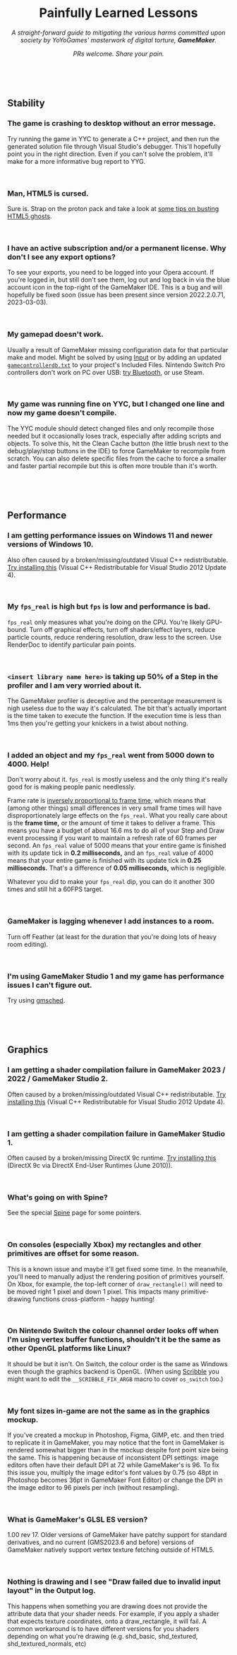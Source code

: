 <h1 align="center">Painfully Learned Lessons</h1>

<p align="center"><i>A straight-forward guide to mitigating the various harms committed upon society by YoYoGames' masterwork of digital torture, <b>GameMaker</b>.</i></p>

<p align="center"><i>PRs welcome. Share your pain.</i></p>

&nbsp;

&nbsp;

## Stability

### The game is crashing to desktop without an error message.

Try running the game in YYC to generate a C++ project, and then run the generated solution file through Visual Studio's debugger. This'll hopefully point you in the right direction. Even if you can't solve the problem, it'll make for a more informative bug report to YYG.

&nbsp;

### Man, HTML5 is cursed.

Sure is. Strap on the proton pack and take a look at [some tips on busting HTML5 ghosts](HTML5.md).

&nbsp;

### I have an active subscription and/or a permanent license. Why don't I see any export options?

To see your exports, you need to be logged into your Opera account. If you're logged in, but still don't see them, log out and log back in via the blue account icon in the top-right of the GameMaker IDE. This is a bug and will hopefully be fixed soon (issue has been present since version 2022.2.0.71, 2023-03-03).

&nbsp;

### My gamepad doesn't work.

Usually a result of GameMaker missing configuration data for that particular make and model. Might be solved by using [Input](https://github.com/jujuadams/input) or by adding an updated [`gamecontrollerdb.txt`](https://github.com/gabomdq/SDL_GameControllerDB/blob/master/gamecontrollerdb.txt) to your project's Included Files. Nintendo Switch Pro controllers don't work on PC over USB: [try Bluetooth](https://www.pcgamingwiki.com/wiki/Controller:Nintendo_Switch_Pro_Controller#Bluetooth), or use Steam.

&nbsp;

### My game was running fine on YYC, but I changed one line and now my game doesn't compile.

The YYC module should detect changed files and only recompile those needed but it occasionally loses track, especially after adding scripts and objects. To solve this, hit the Clean Cache button (the little brush next to the debug/play/stop buttons in the IDE) to force GameMaker to recompile from scratch. You can also delete specific files from the cache to force a smaller and faster partial recompile but this is often more trouble than it's worth.

&nbsp;

&nbsp;

## Performance

### I am getting performance issues on Windows 11 and newer versions of Windows 10.
Also often caused by a broken/missing/outdated Visual C++ redistributable. [Try installing this](https://www.microsoft.com/en-us/download/details.aspx?id=30679) (Visual C++ Redistributable for Visual Studio 2012 Update 4).

&nbsp;

### My `fps_real` is high but `fps` is low and performance is bad.
`fps_real` only measures what you're doing on the CPU. You're likely GPU-bound. Turn off graphical effects, turn off shaders/effect layers, reduce particle counts, reduce rendering resolution, draw less to the screen. Use RenderDoc to identify particular pain points.

&nbsp;

### `<insert library name here>` is taking up 50% of a Step in the profiler and I am very worried about it.
The GameMaker profiler is deceptive and the percentage measurement is nigh useless due to the way it's calculated. The bit that's actually important is the time taken to execute the function. If the execution time is less than 1ms then you're getting your knickers in a twist about nothing.

&nbsp;

### I added an object and my `fps_real` went from 5000 down to 4000. Help!

Don't worry about it. `fps_real` is mostly useless and the only thing it's really good for is making people panic needlessly.

Frame rate is [inversely proportional to frame time](https://www.desmos.com/calculator/d4hvus9oys), which means that (among other things) small differences in very small frame times will have disproportionately large effects on the `fps_real`. What you really care about is the **frame time,** or the amount of time it takes to deliver a frame. This means you have a budget of about 16.6 ms to do all of your Step and Draw event processing if you want to maintain a refresh rate of 60 frames per second. An `fps_real` value of 5000 means that your entire game is finished with its update tick in **0.2 milliseconds,** and an `fps_real` value of 4000 means that your entire game is finished with its update tick in **0.25 milliseconds.** That's a difference of **0.05 milliseconds,** which is negligible.

Whatever you did to make your `fps_real` dip, you can do it another 300 times and still hit a 60FPS target.

&nbsp;

### GameMaker is lagging whenever I add instances to a room.

Turn off Feather (at least for the duration that you're doing lots of heavy room editing).

&nbsp;

### I'm using GameMaker Studio 1 and my game has performance issues I can't figure out.

Try using [gmsched](https://github.com/skyfloogle/gmsched).

&nbsp;

&nbsp;

## Graphics

### I am getting a shader compilation failure in GameMaker 2023 / 2022 / GameMaker Studio 2.
Often caused by a broken/missing/outdated Visual C++ redistributable. [Try installing this](https://www.microsoft.com/en-us/download/details.aspx?id=30679) (Visual C++ Redistributable for Visual Studio 2012 Update 4).

&nbsp;

### I am getting a shader compilation failure in GameMaker Studio 1.
Often caused by a broken/missing DirectX 9c runtime. [Try installing this](https://www.microsoft.com/en-gb/download/details.aspx?id=8109) (DirectX 9c via DirectX End-User Runtimes (June 2010)).

&nbsp;

### What's going on with Spine?

See the special [Spine](spine.md) page for some pointers.

&nbsp;

### On consoles (especially Xbox) my rectangles and other primitives are offset for some reason.

This is a known issue and maybe it'll get fixed some time. In the meanwhile, you'll need to manually adjust the rendering position of primitives yourself. On Xbox, for example, the top-left corner of `draw_rectangle()` will need to be moved right 1 pixel and down 1 pixel. This impacts many primitive-drawing functions cross-platform - happy hunting!

&nbsp;

### On Nintendo Switch the colour channel order looks off when I'm using vertex buffer functions, shouldn't it be the same as other OpenGL platforms like Linux?

It should be but it isn't. On Switch, the colour order is the same as Windows even though the graphics backend is OpenGL. (When using [Scribble](https://github.com/jujuadams/scribble) you might want to edit the `__SCRIBBLE_FIX_ARGB` macro to cover `os_switch` too.)

&nbsp;

### My font sizes in-game are not the same as in the graphics mockup.

If you've created a mockup in Photoshop, Figma, GIMP, etc. and then tried to replicate it in GameMaker, you may notice that the font in GameMaker is rendered somewhat bigger than in the mockup despite font point size being the same. This is happening because of inconsistent DPI settings: image editors often have their default DPI at 72 while GameMaker's is 96. To fix this issue you, multiply the image editor's font values by 0.75 (so 48pt in Photoshop becomes 36pt in GameMaker Font Editor) or change the DPI in the image editor to 96 pixels per inch (without resampling).

&nbsp;

### What is GameMaker's GLSL ES version?
1.00 rev 17. Older versions of GameMaker have patchy support for standard derivatives, and no current (GMS2023.6 and before) versions of GameMaker natively support vertex texture fetching outside of HTML5.

&nbsp;

### Nothing is drawing and I see "Draw failed due to invalid input layout" in the Output log.
This happens when something you are drawing does not provide the attribute data that your shader needs. For example, if you apply a shader that expects texture coordinates, onto a draw_rectangle, it will fail. A common workaround is to have different versions for you shaders depending on what you're drawing (e.g. shd_basic, shd_textured, shd_textured_normals, etc)
